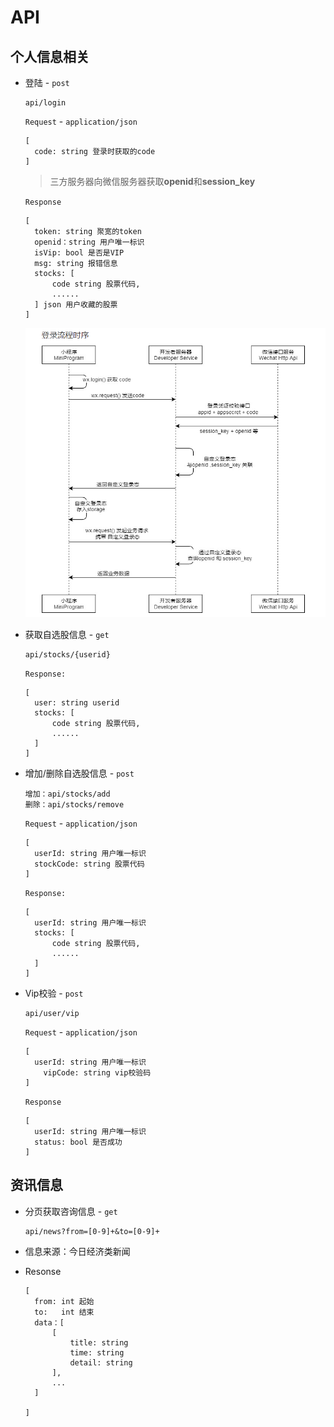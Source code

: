 # API



## 个人信息相关

* 登陆 - `post`

  ```
  api/login
  ```

  `Request` -  `application/json`

  ```
  [
  	code: string 登录时获取的code
  ]
  ```

  > 三方服务器向微信服务器获取**openid**和**session_key**

  `Response` 

  ```
  [
  	token: string 聚宽的token
  	openid：string 用户唯一标识
  	isVip: bool 是否是VIP
  	msg: string 报错信息
  	stocks: [
  		code string 股票代码,
  		......
  	] json 用户收藏的股票
  ]
  ```

  

  ![login](./images/login.png)

* 获取自选股信息 - `get`

  ```
  api/stocks/{userid}
  ```

  `Response:`

  ```
  [
  	user: string userid
  	stocks: [
  		code string 股票代码,
  		......
  	]
  ]
  ```

* 增加/删除自选股信息 - `post`

  ```
  增加：api/stocks/add
  删除：api/stocks/remove 
  ```
  
  `Request` -  `application/json` 
  
  ```
  [
  	userId: string 用户唯一标识
    stockCode: string 股票代码
  ]
  ```
  
  
  
  `Response:`
  
  
  
  ```
  [
  	userId: string 用户唯一标识
  	stocks: [
  		code string 股票代码,
  		......
  	]
  ]
  ```
  
* Vip校验 - `post`

  ```
  api/user/vip
  ```

  `Request`  -  `application/json`

  ```
  [
  	userId: string 用户唯一标识
      vipCode: string vip校验码
  ]
  ```

  `Response`

  ```
  [
  	userId: string 用户唯一标识
  	status: bool 是否成功
  ]
  ```

## 资讯信息

* 分页获取咨询信息 - `get`
  ```
  api/news?from=[0-9]+&to=[0-9]+
  ```

* 信息来源：今日经济类新闻

* Resonse

  ```
  [
  	from: int 起始 
  	to:   int 结束
  	data：[
  		[
  			title: string
  			time: string
  			detail: string
  		],
  		...
	]
  
  ]
  ```
  
  



